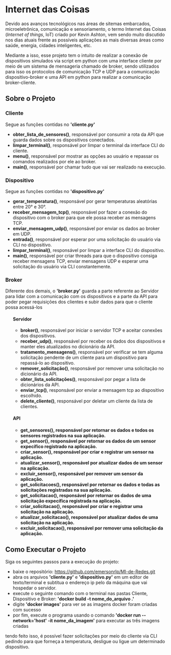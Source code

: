 <!DOCTYPE html>
<html lang="pt-br">
<head>
    <meta charset="UTF-8">
    <meta name="viewport" content="width=device-width, initial-scale=1.0">
</head>
<body> 
  <h1>Internet das Coisas</h1>
    <p>Devido aos avanços tecnológicos nas áreas de sitemas embarcados, microeletrônica, comunicação e sensoriamento, o termo Internet das Coisas (<em>Internet of things</em>, IoT) criado por Kevin Ashton, vem sendo muito discutido nos dias atuais frente as possíveis aplicações as mais diversas áreas como saúde, energia, cidades inteligentes, etc.</p>
    <p></p>
    <p>Mediante a isso, esse projeto tem o intuito de realizar a conexão de dispositivos simulados via script em python com uma interface cliente por meio de um sistema de mensageria chamado de broker, sendo utilizados para isso os protocolos de comunicação TCP e UDP para a comunicação dispositivo-broker e uma API em python para realizar a comunicação broker-cliente.</p>
    <h2>Sobre o Projeto</h2>
    <h3>Cliente</h3>
    <p>Segue as funções contidas no <strong>'cliente.py'</strong></p></p>
    <ul>
        <li><strong>obter_lista_de_sensores()</strong>, responsável por consumir a rota da API que guarda dados sobre os dispositivos conectados.</li>
        <li><strong>limpar_terminal()</strong>, responsável por limpar o terminal da interface CLI do cliente.</li>
        <li><strong>menu()</strong>, responsável por mostrar as opções ao usuário e repassar os comandos realizados por ele ao broker.</li>
        <li><strong>main()</strong>, responsável por chamar tudo que vai ser realizado na execução.</li>
    </ul>
    <h3>Dispositivo</h3>
    <p>Segue as funções contidas no <strong>'dispositivo.py'</strong></p>
    <ul>
        <li><strong>gerar_temperatura()</strong>, responsável por gerar temperaturas aleatórias entre 20° e 30°.</li>
        <li><strong>receber_mensagem_tcp()</strong>, responsável por fazer a conexão do dispositivo com o broker para que ele possa receber as mensagens TCP.</li>
        <li><strong>enviar_mensagem_udp()</strong>, responsável por enviar os dados ao broker em UDP.</li>
        <li><strong>entrada()</strong>, responsável por esperar por uma solicitação do usuário via CLI no dispositivo.</li>
        <li><strong>limpar_terminal()</strong>, responsável por limpar a interface CLI do dispositivo.</li>
        <li><strong>main()</strong>, responsável por criar threads para que o dispositivo consiga receber mensagens TCP, enviar mensagens UDP e esperar uma solicitação do usuário via CLI constantemente.</li>
    </ul>
    <h3>Broker</h3>
    <p>Diferente dos demais, o <strong>'broker.py'</strong> guarda a parte referente ao Servidor para lidar com a comunicação com os dispositivos e a parte da API para poder pegar requisições dos clientes e subir dados para que o cliente possa acessá-los</p>
    <ul>
    <h4>Servidor</h4>
        <ul>
            <li><strong>broker()</strong>, responsável por iniciar o servidor TCP e aceitar conexões dos dispositivos.</li>
            <li><strong>receber_udp()</strong>, responsável por receber os dados dos dispositivos e manter eles atualizados no dicionário da API.</li>
            <li><strong>tratamento_mensagens()</strong>, responsável por verificar se tem alguma solicitação pendente de um cliente para um dispositivo para repassá-lo ao dispositivo.</li>
            <li><strong>remover_solicitação()</strong>, responsável por remover uma solicitação no dicionário da API.</li>
            <li><strong>obter_lista_solicitações()</strong>, responsável por pegar a lista de dicionários da API.</li>
            <li><strong>enviar_tcp()</strong>, responsável por enviar a mensagem tcp ao dispositivo escolhido.</li>
            <li><strong>delete_cliente()</strong>, responsável por deletar um cliente da lista de clientes.</li>
        </ul>
    <h4>API<h4>
        <ul>
            <li><strong>get_sensores()</strong>, responsável por retornar os dados e todos os sensores registrados na sua aplicação.</li>
            <li><strong>get_sensor()</strong>, responsável por retornar os dados de um sensor expecífico registrado na aplicação.</li>
            <li><strong>criar_sensor()</strong>, responsável por criar e registrar um sensor na aplicação.</li>
            <li><strong>atualizar_sensor()</strong>, responsável por atualizar dados de um sensor na aplicação.</li>
            <li><strong>excluir_sensor()</strong>, responsável por remover um sensor da aplicação.</li>
            <li><strong>get_solicitacoes()</strong>, responsável por retornar os dados e todas as solicitações registradas na sua aplicação.</li>
            <li><strong>get_solicitacao()</strong>, responsável por retornar os dados de uma solicitação expecífica registrada na aplicação.</li>
            <li><strong>criar_solicitacao()</strong>, responsável por criar e registrar uma solicitação na aplicação.</li>
            <li><strong>atualizar_solicitacao()</strong>, responsável por atualizar dados de uma solicitação na aplicação.</li>
            <li><strong>excluir_solicitacao()</strong>, responsável por remover uma solicitação da aplicação.</li>
        </ul>
    </ul>
  <h2>Como Executar o Projeto</h2> 
    <p>Siga os seguintes passos para a execução do projeto:</p>
    <ul>
      <li>baixe o repositório: 
          <a href="https://github.com/emersonrlp/MI-de-Redes.git">https://github.com/emersonrlp/MI-de-Redes.git</a>
      </li>
      <li>abra os arquivos <strong>'cliente.py'</strong> e <strong>'dispositivo.py'</strong> em um editor de texto/terminal e subtitua o endereço ip pelo da máquina que vai hospedar o servidor.</li>
      <li>execute o seguinte comando com o terminal nas pastas Cliente, Dispositivo e Broker: <strong>'docker build -t nome_do_arquivo .'</strong></li>
      <li>digite <strong>'docker images'</strong> para ver se as imagens docker foram criadas com sucesso</li>
      <li>por fim, execute o programa usando o comando <strong>'docker run --network='host' -it nome_da_imagem'</strong> para executar as três imagens criadas</li>
   </ul>
  <p>tendo feito isso, é possível fazer solicitações por meio do cliente via CLI pedindo para que forneça a temperatura, desligue ou ligue um determinado dispositivo.</p>
</body>
</html>

